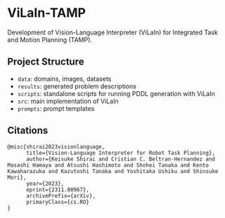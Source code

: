 # ViLaIn-TAMP
Development of Vision-Language Interpreter (ViLaIn) for Integrated Task and Motion Planning (TAMP).

## Project Structure

- `data`: domains, images, datasets
- `results`: generated problem descriptions
- `scripts`: standalone scripts for running PDDL generation with ViLaIn
- `src`: main implementation of ViLaIn
- `prompts`: prompt templates



## Citations
```
@misc{shirai2023visionlanguage,
      title={Vision-Language Interpreter for Robot Task Planning}, 
      author={Keisuke Shirai and Cristian C. Beltran-Hernandez and Masashi Hamaya and Atsushi Hashimoto and Shohei Tanaka and Kento Kawaharazuka and Kazutoshi Tanaka and Yoshitaka Ushiku and Shinsuke Mori},
      year={2023},
      eprint={2311.00967},
      archivePrefix={arXiv},
      primaryClass={cs.RO}
}
```
